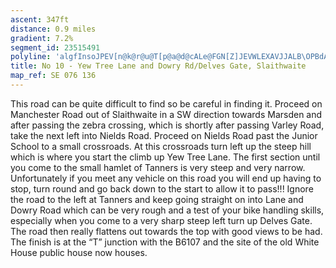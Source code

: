 ```yaml
---
ascent: 347ft
distance: 0.9 miles
gradient: 7.2%
segment_id: 23515491
polyline: 'algfInsoJPEV[n@k@r@u@T[p@a@d@cALe@FGN[Z]JEVWLEXAVJJALB\OPBdAj@hAfABFJBP\\~@`@h@XP|@Z\h@z@jB\d@z@bAb@j@NJNDnAC\FPJn@x@n@VFA?SQm@C]CgAK}AHg@X}@nAoC\m@`AsAv@u@xDeDVM|@SlA]r@GXH'
title: No 10 - Yew Tree Lane and Dowry Rd/Delves Gate, Slaithwaite
map_ref: SE 076 136
---
```


This  road  can  be  quite difficult  to  find so  be  careful  in  finding  it.  Proceed  on  Manchester Road  out  of  Slaithwaite  in  a  SW  direction  towards  Marsden  and  after  passing  the  zebra crossing,  which  is  shortly  after  passing  Varley  Road,  take  the  next  left  into  Nields  Road. Proceed on Nields Road past the Junior School to a small crossroads. At this crossroads turn left up the steep hill which is where you start the climb up Yew Tree Lane. The first section until you come to the small hamlet of Tanners is very steep and very narrow. Unfortunately if you meet any vehicle on this road you will end up having to stop, turn round and go back down to the start to allow it to pass!!! Ignore the road to the left at Tanners and keep going straight  on  into  Lane  and  Dowry  Road  which  can  be  very  rough  and  a  test  of  your  bike handling skills, especially when you come to a very sharp steep left turn up Delves Gate. The road then really flattens out towards the top with good views to be had. The finish is at the “T” junction with the B6107 and the site of the old White House public house now houses.
